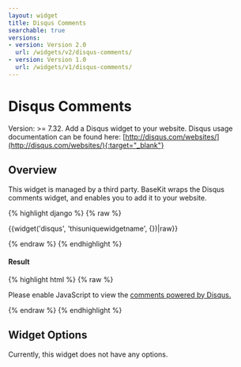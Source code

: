 ```yaml
---
layout: widget
title: Disqus Comments
searchable: true
versions:
- version: Version 2.0
  url: /widgets/v2/disqus-comments/
- version: Version 1.0
  url: /widgets/v1/disqus-comments/
---
```


# Disqus Comments

Version: >= 7.32. Add a Disqus widget to your website. Disqus usage documentation can be found here: [http://disqus.com/websites/](http://disqus.com/websites/){:target="_blank"}

## Overview

This widget is managed by a third party. BaseKit wraps the Disqus comments widget, and enables you to add it to your website.

{% highlight django %}
{% raw %}

  {{widget('disqus', 'thisuniquewidgetname', {})|raw}}

{% endraw %}
{% endhighlight %}


<h4>Result</h4>
{% highlight html %}
{% raw %}

<div id="page-zones__main-widgets__disqusWidget" data-name="disqus" class="widget  widget--zone-widget">
  <div class="bk-disqus  disqus  widget__disqus">
    <div class="embed-wrap  embed-wrap  disqus__embed-wrap">
      <div id="disqus_thread"></div>
      <script>
        ...
      </script>
      <noscript>
        <p>Please enable JavaScript to view the <a href="http://disqus.com/?ref_noscript">comments powered by Disqus.</a></p>
      </noscript>
    </div>
  </div>
</div>

{% endraw %}
{% endhighlight %}

## Widget Options

Currently, this widget does not have any options.
